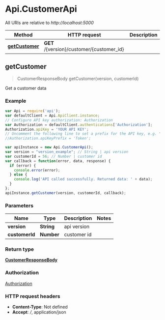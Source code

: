 # Api.CustomerApi

All URIs are relative to *http://localhost:5000*

Method | HTTP request | Description
------------- | ------------- | -------------
[**getCustomer**](CustomerApi.md#getCustomer) | **GET** /{version}/customer/{customer_id} | 



## getCustomer

> CustomerResponseBody getCustomer(version, customerId)



Get a customer data

### Example

```javascript
var Api = require('api');
var defaultClient = Api.ApiClient.instance;
// Configure API key authorization: Authorization
var Authorization = defaultClient.authentications['Authorization'];
Authorization.apiKey = 'YOUR API KEY';
// Uncomment the following line to set a prefix for the API key, e.g. "Token" (defaults to null)
//Authorization.apiKeyPrefix = 'Token';

var apiInstance = new Api.CustomerApi();
var version = "version_example"; // String | api version
var customerId = 56; // Number | customer id
var callback = function(error, data, response) {
  if (error) {
    console.error(error);
  } else {
    console.log('API called successfully. Returned data: ' + data);
  }
};
apiInstance.getCustomer(version, customerId, callback);
```

### Parameters



Name | Type | Description  | Notes
------------- | ------------- | ------------- | -------------
 **version** | **String**| api version | 
 **customerId** | **Number**| customer id | 

### Return type

[**CustomerResponseBody**](CustomerResponseBody.md)

### Authorization

[Authorization](../README.md#Authorization)

### HTTP request headers

- **Content-Type**: Not defined
- **Accept**: */*, application/json

